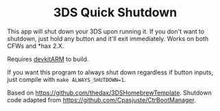 <b><center>3DS Quick Shutdown</center></b>
==========

This app will shut down your 3DS upon running it. If you don't want to shutdown, just hold any button and it'll exit immediately. Works on both CFWs and *hax 2.X.

Requires [devkitARM](http://sourceforge.net/projects/devkitpro/files/devkitARM/) to build.

If you want this program to always shut down regardless if button inputs, just compile with `make ALWAYS_SHUTDOWN=1`.

Based on https://github.com/thedax/3DSHomebrewTemplate. Shutdown code adapted from https://github.com/Cpasjuste/CtrBootManager.
